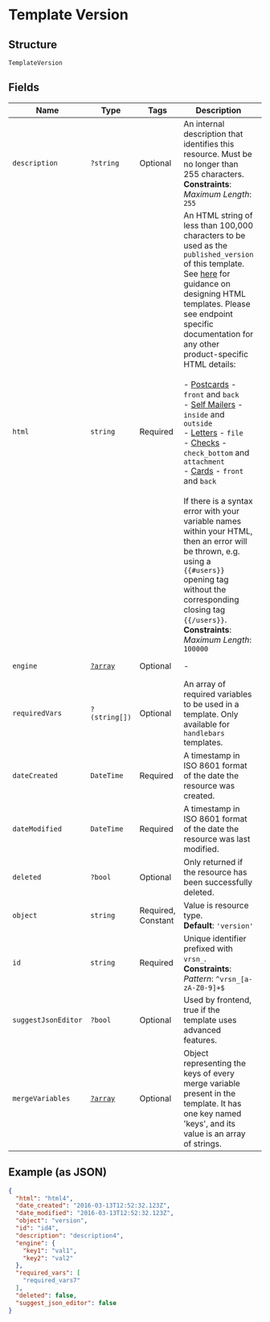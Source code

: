 
# Template Version

## Structure

`TemplateVersion`

## Fields

| Name | Type | Tags | Description | Getter | Setter |
|  --- | --- | --- | --- | --- | --- |
| `description` | `?string` | Optional | An internal description that identifies this resource. Must be no longer than 255 characters.<br>**Constraints**: *Maximum Length*: `255` | getDescription(): ?string | setDescription(?string description): void |
| `html` | `string` | Required | An HTML string of less than 100,000 characters to be used as the `published_version` of this template. See [here](#section/HTML-Examples) for guidance on designing HTML templates. Please see endpoint specific documentation for any other product-specific HTML details:<br><br>- [Postcards](#operation/postcard_create) - `front` and `back`<br>- [Self Mailers](#operation/self_mailer_create) - `inside` and `outside`<br>- [Letters](#operation/letter_create) - `file`<br>- [Checks](#operation/check_create) - `check_bottom` and `attachment`<br>- [Cards](#operation/card_create) - `front` and `back`<br><br>If there is a syntax error with your variable names within your HTML, then an error will be thrown, e.g. using a `{{#users}}` opening tag without the corresponding closing tag `{{/users}}`.<br>**Constraints**: *Maximum Length*: `100000` | getHtml(): string | setHtml(string html): void |
| `engine` | [`?array`](../../doc/models/object-enum.md) | Optional | - | getEngine(): ?array | setEngine(?array engine): void |
| `requiredVars` | `?(string[])` | Optional | An array of required variables to be used in a template. Only available for `handlebars` templates. | getRequiredVars(): ?array | setRequiredVars(?array requiredVars): void |
| `dateCreated` | `DateTime` | Required | A timestamp in ISO 8601 format of the date the resource was created. | getDateCreated(): \DateTime | setDateCreated(\DateTime dateCreated): void |
| `dateModified` | `DateTime` | Required | A timestamp in ISO 8601 format of the date the resource was last modified. | getDateModified(): \DateTime | setDateModified(\DateTime dateModified): void |
| `deleted` | `?bool` | Optional | Only returned if the resource has been successfully deleted. | getDeleted(): ?bool | setDeleted(?bool deleted): void |
| `object` | `string` | Required, Constant | Value is resource type.<br>**Default**: `'version'` | getObject(): string | setObject(string object): void |
| `id` | `string` | Required | Unique identifier prefixed with `vrsn_`.<br>**Constraints**: *Pattern*: `^vrsn_[a-zA-Z0-9]+$` | getId(): string | setId(string id): void |
| `suggestJsonEditor` | `?bool` | Optional | Used by frontend, true if the template uses advanced features. | getSuggestJsonEditor(): ?bool | setSuggestJsonEditor(?bool suggestJsonEditor): void |
| `mergeVariables` | [`?array`](../../doc/models/object-enum.md) | Optional | Object representing the keys of every merge variable present in the template. It has one key named 'keys', and its value is an array of strings. | getMergeVariables(): ?array | setMergeVariables(?array mergeVariables): void |

## Example (as JSON)

```json
{
  "html": "html4",
  "date_created": "2016-03-13T12:52:32.123Z",
  "date_modified": "2016-03-13T12:52:32.123Z",
  "object": "version",
  "id": "id4",
  "description": "description4",
  "engine": {
    "key1": "val1",
    "key2": "val2"
  },
  "required_vars": [
    "required_vars7"
  ],
  "deleted": false,
  "suggest_json_editor": false
}
```

